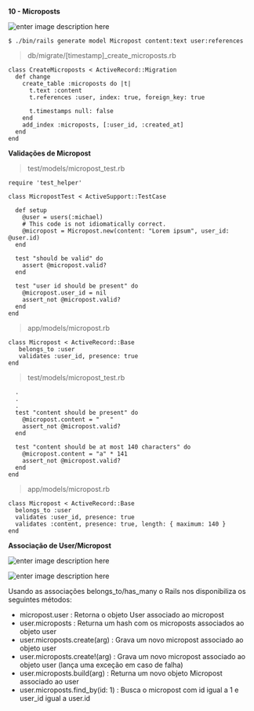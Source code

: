 
**10 - Microposts**

![enter image description here](https://softcover.s3.amazonaws.com/636/ruby_on_rails_tutorial_3rd_edition/images/figures/micropost_model_3rd_edition.png)

    $ ./bin/rails generate model Micropost content:text user:references

> db/migrate/[timestamp]_create_microposts.rb

    class CreateMicroposts < ActiveRecord::Migration
      def change
        create_table :microposts do |t|
          t.text :content
          t.references :user, index: true, foreign_key: true
    
          t.timestamps null: false
        end
        add_index :microposts, [:user_id, :created_at]
      end
    end


**Validações de Micropost**

> test/models/micropost_test.rb

    require 'test_helper'
    
    class MicropostTest < ActiveSupport::TestCase
    
      def setup
        @user = users(:michael)
        # This code is not idiomatically correct.
        @micropost = Micropost.new(content: "Lorem ipsum", user_id: @user.id)
      end
    
      test "should be valid" do
        assert @micropost.valid?
      end
    
      test "user id should be present" do
        @micropost.user_id = nil
        assert_not @micropost.valid?
      end
    end

> app/models/micropost.rb

    class Micropost < ActiveRecord::Base
       belongs_to :user
       validates :user_id, presence: true
    end

> test/models/micropost_test.rb

      .
      .
      .
      test "content should be present" do
        @micropost.content = "   "
        assert_not @micropost.valid?
      end
    
      test "content should be at most 140 characters" do
        @micropost.content = "a" * 141
        assert_not @micropost.valid?
      end
    end

> app/models/micropost.rb

    class Micropost < ActiveRecord::Base
      belongs_to :user
      validates :user_id, presence: true
      validates :content, presence: true, length: { maximum: 140 }
    end


**Associação de User/Micropost**

![enter image description here](https://softcover.s3.amazonaws.com/636/ruby_on_rails_tutorial_3rd_edition/images/figures/micropost_belongs_to_user.png)

![enter image description here](https://softcover.s3.amazonaws.com/636/ruby_on_rails_tutorial_3rd_edition/images/figures/user_has_many_microposts.png)

Usando as associações belongs_to/has_many o Rails nos disponibiliza os seguintes métodos:

 - micropost.user : Retorna o objeto User associado ao micropost
 - user.microposts : Returna um hash com os microposts associados ao objeto user
 - user.microposts.create(arg) : Grava um novo micropost associado ao objeto user
 - user.microposts.create!(arg) : Grava um novo micropost associado ao objeto user (lança uma exceção em caso de falha)
 - user.microposts.build(arg) : Returna um novo objeto Micropost associado ao user
 - user.microposts.find_by(id: 1) : Busca o micropost com id igual a 1 e user_id igual a user.id










